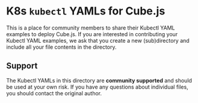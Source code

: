 # K8s `kubectl` YAMLs for Cube.js

This is a place for community members to share their Kubectl YAML examples to deploy Cube.js. If you are interested in contributing your Kubectl YAML examples, we ask that you create a new (sub)directory and include all your file contents in the directory. 

## Support

The Kubectl YAMLs in this directory are **community supported** and should be used at your own risk. If you have any questions about individual files, you should contact the original author. 
